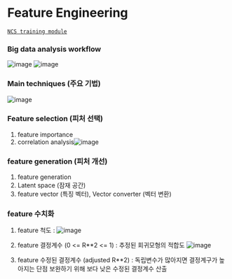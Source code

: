 # Feature Engineering

[`NCS training module`](https://ncs.go.kr/unity/th03/ncsResultSearch.do)

### Big data analysis workflow
![image](https://github.com/Choe-minsung/TIL/assets/145301343/93f6ebdd-6240-4b95-9717-0c6c287a5fa8)
![image](https://github.com/Choe-minsung/TIL/assets/145301343/b3dc4b0a-742d-4c7b-a808-508d3a5ca933)

### Main techniques (주요 기법)
![image](https://github.com/Choe-minsung/TIL/assets/145301343/92b5656b-4b6d-409d-8ea5-8cb49b8df0c5)

### Feature selection (피처 선택)
1. feature importance
2. correlation analysis![image](https://github.com/Choe-minsung/TIL/assets/145301343/d9e75984-3d5e-457a-98e9-e4c52efe4918)

### feature generation (피처 개선)
1. feature generation
2. Latent space (잠재 공간)
3. feature vector (특징 벡터), Vector converter (벡터 변환)

### feature 수치화
1. feature 척도 : ![image](https://github.com/Choe-minsung/TIL/assets/145301343/77abceaa-9591-41d7-8d9b-bf2410c3c942)
2. feature 결정계수 (0 <= R**2 <= 1) : 추정된 회귀모형의 적합도 ![image](https://github.com/Choe-minsung/TIL/assets/145301343/effa2d96-778b-403b-b0dd-6c3501984647)

3. feature 수정된 결정계수 (adjusted R**2) : 독립변수가 많아지면 결정계구가 높아지는 단점 보완하기 위해 보다 낮은 수정된 결정계수 산출 
